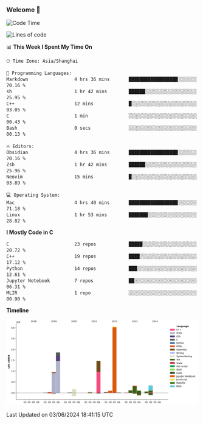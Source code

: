 ### Welcome 👋

<!--START_SECTION:waka-->
![Code Time](http://img.shields.io/badge/Code%20Time-1%2C492%20hrs%2019%20mins-blue)

![Lines of code](https://img.shields.io/badge/From%20Hello%20World%20I%27ve%20Written-8.7%20million%20lines%20of%20code-blue)

📊 **This Week I Spent My Time On** 

```text
🕑︎ Time Zone: Asia/Shanghai

💬 Programming Languages: 
Markdown                 4 hrs 36 mins       ██████████████████░░░░░░░   70.16 % 
sh                       1 hr 42 mins        ██████░░░░░░░░░░░░░░░░░░░   25.95 % 
C++                      12 mins             █░░░░░░░░░░░░░░░░░░░░░░░░   03.05 % 
C                        1 min               ░░░░░░░░░░░░░░░░░░░░░░░░░   00.43 % 
Bash                     0 secs              ░░░░░░░░░░░░░░░░░░░░░░░░░   00.13 % 

🔥 Editors: 
Obsidian                 4 hrs 36 mins       ██████████████████░░░░░░░   70.16 % 
Zsh                      1 hr 42 mins        ██████░░░░░░░░░░░░░░░░░░░   25.96 % 
Neovim                   15 mins             █░░░░░░░░░░░░░░░░░░░░░░░░   03.89 % 

💻 Operating System: 
Mac                      4 hrs 40 mins       ██████████████████░░░░░░░   71.18 % 
Linux                    1 hr 53 mins        ███████░░░░░░░░░░░░░░░░░░   28.82 % 
```

**I Mostly Code in C** 

```text
C                        23 repos            █████░░░░░░░░░░░░░░░░░░░░   20.72 % 
C++                      19 repos            ████░░░░░░░░░░░░░░░░░░░░░   17.12 % 
Python                   14 repos            ███░░░░░░░░░░░░░░░░░░░░░░   12.61 % 
Jupyter Notebook         7 repos             ██░░░░░░░░░░░░░░░░░░░░░░░   06.31 % 
MLIR                     1 repo              ░░░░░░░░░░░░░░░░░░░░░░░░░   00.90 % 
```



**Timeline**

![Lines of Code chart](https://raw.githubusercontent.com/Bohan-hu/Bohan-hu/master/assets/bar_graph.png)


 Last Updated on 03/06/2024 18:41:15 UTC
<!--END_SECTION:waka-->



